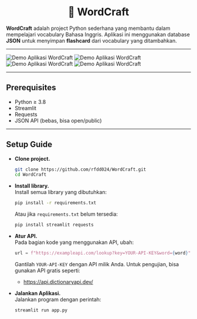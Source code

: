 <h1 align="center">🧩 WordCraft</h1>

**WordCraft** adalah project Python sederhana yang membantu dalam mempelajari vocabulary Bahasa Inggris. Aplikasi ini menggunakan database **JSON** untuk menyimpan **flashcard** dari vocabulary yang ditambahkan.

---

![Demo Aplikasi WordCraft](./images1.png)
![Demo Aplikasi WordCraft](./images2.png)
![Demo Aplikasi WordCraft](./images3.png)
![Demo Aplikasi WordCraft](./images4.png)

---

## Prerequisites

- Python ≥ 3.8
- Streamlit
- Requests
- JSON API (bebas, bisa open/public)

---

## Setup Guide

- **Clone project.**  
  ```bash
  git clone https://github.com/rfdd024/WordCraft.git
  cd WordCraft
  ```

- **Install library.**  
  Install semua library yang dibutuhkan:
  ```bash
  pip install -r requirements.txt
  ```
  Atau jika `requirements.txt` belum tersedia:
  ```bash
  pip install streamlit requests
  ```

- **Atur API.**  
  Pada bagian kode yang menggunakan API, ubah:
  ```python
  url = f"https://exampleapi.com/lookup?key=YOUR-API-KEY&word={word}"
  ```
  Gantilah `YOUR-API-KEY` dengan API milik Anda. Untuk pengujian, bisa gunakan API gratis seperti:
  - https://api.dictionaryapi.dev/

- **Jalankan Aplikasi.**  
  Jalankan program dengan perintah:
  ```bash
  streamlit run app.py
  ```
